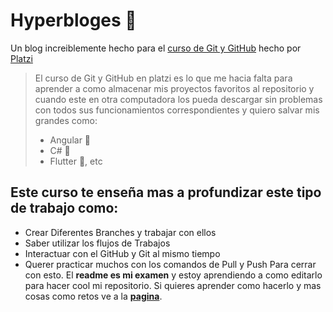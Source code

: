 # Hyperbloges 💚 
Un blog increiblemente hecho para el [curso de Git y GitHub](https://platzi.com/cursos/git-github/ "curso de Git y GitHub") hecho por [Platzi](https://platzi.com "Platzi")
>El curso de Git y GitHub en platzi es lo que me hacia falta para aprender a como almacenar mis proyectos favoritos al repositorio y cuando este en otra computadora los pueda descargar sin problemas con todos sus funcionamientos correspondientes y quiero salvar mis grandes como:
>- Angular 💖
>- C# 💜
>- Flutter 💙, etc

## Este curso te enseña mas a profundizar este tipo de trabajo como:
- Crear Diferentes Branches y trabajar con ellos
- Saber utilizar los flujos de Trabajos
- Interactuar con el GitHub y Git al mismo tiempo
- Querer practicar muchos con los comandos de Pull y Push
Para cerrar con esto. El **readme es mi examen** y estoy aprendiendo a como editarlo para hacer cool mi repositorio. Si quieres aprender como hacerlo y mas cosas como retos ve a la [**pagina**](https://platzi.com/cursos/git-github/ "pagina").
